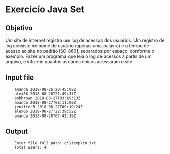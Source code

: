 # Exercicío Java Set

## Objetivo

Um site de internet registra um log de acessos dos usuários. Um registro de log consiste no nome de usuário (apenas uma palavra) e o tempo de acesso ao site no padrão ISO 8601, separados por espaço, conforme o exemplo. Fazer um programa que leia o log de acessos a partir de um arquivo, e informe quantos usuários únicos acessaram o site.

## Input file

```plaintext
    amanda 2018-08-26T20:45:08Z
    alex86 2018-08-26T21:49:37Z
    bobbrown 2018-08-27T03:19:13Z
    amanda 2018-08-27T08:11:00Z
    jeniffer3 2018-08-27T09:19:24Z
    alex86 2018-08-27T22:39:52Z
    amanda 2018-08-28T07:42:19Z
```

## Output

```plaintext
    Enter file full path: c:\temp\in.txt
    Total users: 4
```
